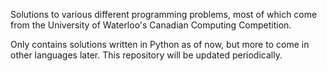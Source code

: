 Solutions to various different programming problems, most of which come from the University of Waterloo's Canadian Computing Competition. 

Only contains solutions written in Python as of now, but more to come in other languages later. This repository will be updated periodically. 